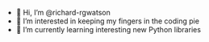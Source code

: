 - 👋 Hi, I’m @richard-rgwatson
- 👀 I’m interested in keeping my fingers in the coding pie
- 🌱 I’m currently learning interesting new Python libraries

<!---
richard-rgwatson/richard-rgwatson is a ✨ special ✨ repository because its `README.md` (this file) appears on your GitHub profile.
You can click the Preview link to take a look at your changes.
--->
